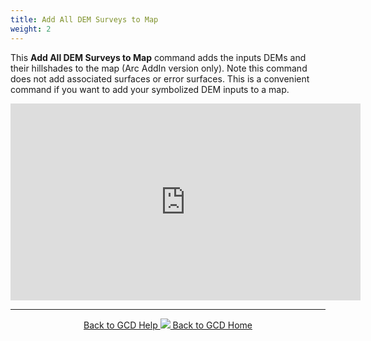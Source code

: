 ```yaml
---
title: Add All DEM Surveys to Map
weight: 2
---
```


This **Add All DEM Surveys to Map** command adds the inputs DEMs and their hillshades to the map (Arc AddIn version only). Note this command does not add associated surfaces or error surfaces. This is a convenient command if you want to add your symbolized DEM inputs to a map. 

<iframe width="560" height="315" src="https://www.youtube.com/embed/yDiwoW_SLm0?rel=0" frameborder="0" allow="autoplay; encrypted-media" allowfullscreen></iframe>

------
<div align="center">
	<a class="hollow button" href="{{ site.baseurl }}/Help"><i class="fa fa-chevron-circle-left"></i>  Back to GCD Help </a>  
	<a class="hollow button" href="{{ site.baseurl }}/"><img src="{{ site.baseurl}}/assets/images/icons/GCDAddIn.png">  Back to GCD Home </a>  
</div>